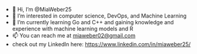 - 👋 Hi, I’m @MiaWeber25
- 👀 I’m interested in computer science, DevOps, and Machine Learning
- 🌱 I’m currently learning Go and C++ and gaining knowledge and experience with machine learning models and R
- 📫 You can reach me at miaweber02@gmail.com
- check out my LinkedIn here: https://www.linkedin.com/in/miaweber25/

<!---
MiaWeber25/MiaWeber25 is a ✨ special ✨ repository because its `README.md` (this file) appears on your GitHub profile.
You can click the Preview link to take a look at your changes.
--->
